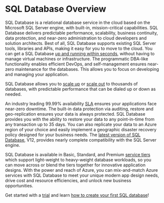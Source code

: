 <properties
   pageTitle="What is SQL Database"
   description="Discover the technical details and capabilities of Azure SQL Database, Microsoft's relational database management system (RDBMS) and PaaS solution in the cloud."
   services="sql-database"
   documentationCenter=""
   authors="shontnew"
   manager="jeffreyg"
   editor="monicar"/>

<tags
 wacn.date="05/20/2015" 
   ms.service="sql-database"
   ms.date="04/14/2015"/>

# SQL Database Overview

SQL Database is a relational database service in the cloud based on the Microsoft SQL Server engine, with built-in, mission-critical capabilities. SQL Database delivers predictable performance, scalability, business continuity, data protection, and near-zero administration to cloud developers and solution architects. Best of all, SQL Database supports existing SQL Server tools, libraries and APIs, making it easy for you to move to the cloud. You can get a SQL Database [up and running within seconds](/documentation/articles/sql-database-get-started), without having to manage virtual machines or infrastructure. The programmatic DBA-like functionality enables efficient DevOps, and self-management ensures near-zero maintenance for the databases. This allows you to focus on developing and managing your application.

SQL Database allows you to [scale up](/documentation/articles/sql-database-service-tiers) or [scale out](/documentation/articles/sql-database-elastic-scale-get-started) to thousands of databases, with predictable performance that can be dialed up or down as needed. 

An industry leading 99.99% availability [SLA](/support/legal/sla/) ensures your applications face near-zero downtime. The built-in data protection via auditing, restore and geo-replication ensures your data is always protected. SQL Database provides you with the ability to restore your data to any point-in-time from any transaction up to 35 days. You can also replicate your data to an Azure region of your choice and easily implement a geographic disaster recovery policy designed for your business needs.  The [latest version of SQL Database](/documentation/articles/sql-database-preview-whats-new), V12, provides nearly complete compatibility with the SQL Server engine. 

SQL Database is available in Basic, Standard, and Premium [service tiers](/documentation/articles/sql-database-service-tiers) which support light-weight to heavy-weight database workloads, so you can move across or blend the tiers together for innovative application designs. With the power and reach of Azure, you can mix-and-match Azure services with SQL Database to meet your unique modern app design needs, drive cost and resource efficiencies, and unlock new business opportunities.

Get started with a [trial](/pricing/1rmb-trial/) and learn [how to create your first SQL database](/documentation/articles/sql-database-get-started)!
